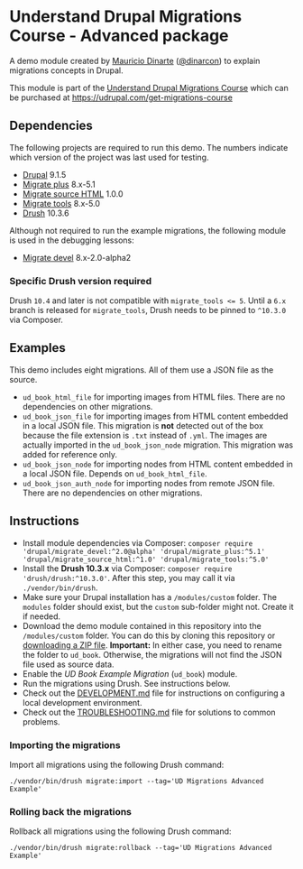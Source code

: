 # Understand Drupal Migrations Course - Advanced package

A demo module created by [Mauricio Dinarte](https://www.drupal.org/u/dinarcon) ([@dinarcon](https://twitter.com/dinarcon)) to explain migrations concepts in Drupal.

This module is part of the [Understand Drupal Migrations Course](https://understanddrupal.com/migrations) which can be purchased at https://udrupal.com/get-migrations-course

## Dependencies

The following projects are required to run this demo. The numbers indicate which version of the project was last used for testing.

* [Drupal](https://www.drupal.org/project/drupal) 9.1.5
* [Migrate plus](https://www.drupal.org/project/migrate_plus) 8.x-5.1
* [Migrate source HTML](https://www.drupal.org/project/migrate_source_html) 1.0.0
* [Migrate tools](https://www.drupal.org/project/migrate_tools) 8.x-5.0
* [Drush](https://github.com/drush-ops/drush) 10.3.6

Although not required to run the example migrations, the following module is used in the debugging lessons:

* [Migrate devel](https://www.drupal.org/project/migrate_devel) 8.x-2.0-alpha2

### Specific Drush version required

Drush `10.4` and later is not compatible with `migrate_tools <= 5`. Until a `6.x` branch is released for `migrate_tools`, Drush needs to be pinned to `^10.3.0` via Composer.

## Examples

This demo includes eight migrations. All of them use a JSON file as the source.

* `ud_book_html_file` for importing images from HTML files. There are no dependencies on other migrations.
* `ud_book_json_file` for importing images from HTML content embedded in a local JSON file. This migration is **not** detected out of the box because the file extension is `.txt` instead of `.yml`. The images are actually imported in the `ud_book_json_node` migration. This migration was added for reference only.
* `ud_book_json_node` for importing nodes from HTML content embedded in a local JSON file. Depends on `ud_book_html_file`.
* `ud_book_json_auth_node` for importing nodes from remote JSON file. There are no dependencies on other migrations.

## Instructions

* Install module dependencies via Composer: `composer require 'drupal/migrate_devel:^2.0@alpha' 'drupal/migrate_plus:^5.1' 'drupal/migrate_source_html:^1.0' 'drupal/migrate_tools:^5.0'`
* Install the **Drush 10.3.x** via Composer: `composer require 'drush/drush:^10.3.0'`. After this step, you may call it via `./vendor/bin/drush`.
* Make sure your Drupal installation has a `/modules/custom` folder. The `modules` folder should exist, but the `custom` sub-folder might not. Create it if needed.
* Download the demo module contained in this repository into the `/modules/custom` folder. You can do this by cloning this repository or [downloading a ZIP file](https://github.com/dinarcon/drupal-migrations-advanced/archive/main.zip). **Important:** In either case, you need to rename the folder to `ud_book`. Otherwise, the migrations will not find the JSON file used as source data.
* Enable the *UD Book Example Migration* (`ud_book`) module.
* Run the migrations using Drush. See instructions below.
* Check out the [DEVELOPMENT.md](DEVELOPMENT.md) file for instructions on configuring a local development environment.
* Check out the [TROUBLESHOOTING.md](TROUBLESHOOTING.md) file for solutions to common problems.

### Importing the migrations

Import all migrations using the following Drush command:

`./vendor/bin/drush migrate:import --tag='UD Migrations Advanced Example'`

### Rolling back the migrations

Rollback all migrations using the following Drush command:

`./vendor/bin/drush migrate:rollback --tag='UD Migrations Advanced Example'`
